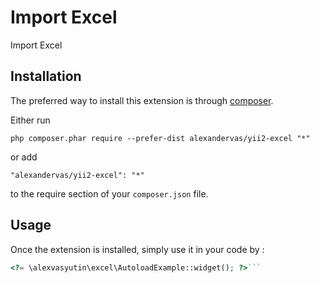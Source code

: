 Import Excel
============
Import Excel

Installation
------------

The preferred way to install this extension is through [composer](http://getcomposer.org/download/).

Either run

```
php composer.phar require --prefer-dist alexandervas/yii2-excel "*"
```

or add

```
"alexandervas/yii2-excel": "*"
```

to the require section of your `composer.json` file.


Usage
-----

Once the extension is installed, simply use it in your code by  :

```php
<?= \alexvasyutin\excel\AutoloadExample::widget(); ?>```